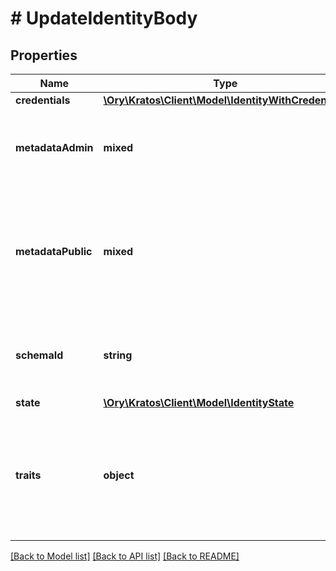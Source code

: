 # # UpdateIdentityBody

## Properties

Name | Type | Description | Notes
------------ | ------------- | ------------- | -------------
**credentials** | [**\Ory\Kratos\Client\Model\IdentityWithCredentials**](IdentityWithCredentials.md) |  | [optional]
**metadataAdmin** | **mixed** | Store metadata about the user which is only accessible through admin APIs such as &#x60;GET /admin/identities/&lt;id&gt;&#x60;. | [optional]
**metadataPublic** | **mixed** | Store metadata about the identity which the identity itself can see when calling for example the session endpoint. Do not store sensitive information (e.g. credit score) about the identity in this field. | [optional]
**schemaId** | **string** | SchemaID is the ID of the JSON Schema to be used for validating the identity&#39;s traits. If set will update the Identity&#39;s SchemaID. |
**state** | [**\Ory\Kratos\Client\Model\IdentityState**](IdentityState.md) |  |
**traits** | **object** | Traits represent an identity&#39;s traits. The identity is able to create, modify, and delete traits in a self-service manner. The input will always be validated against the JSON Schema defined in &#x60;schema_id&#x60;. |

[[Back to Model list]](../../README.md#models) [[Back to API list]](../../README.md#endpoints) [[Back to README]](../../README.md)

